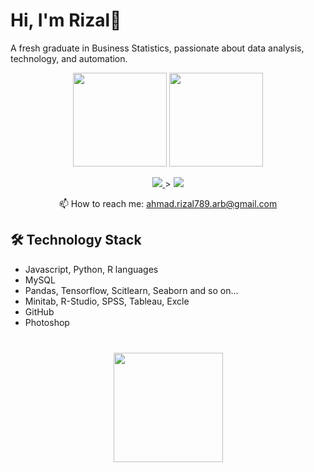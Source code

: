 
# Hi, I'm Rizal👋

A fresh graduate in Business Statistics, passionate about data analysis, technology, and automation.

<p align='center'>
   <a href="https://github-readme-stats.vercel.app/api?username=rizalarb&show_icons=true&count_private=true"><img
           height=150
           src="https://github-readme-stats.vercel.app/api?username=rizalarb&show_icons=true&count_private=true"/></a>
   <a href="https://github.com/rizalarb/github-readme-stats"><img height=150
      src="https://github-readme-stats.vercel.app/api/top-langs/?username=rizalarb&layout=compact"/></a>
</p>

<p align='center'>
   <a href="https://www.linkedin.com/in/rizalarb/">
       <img src="https://img.shields.io/badge/linkedin-%230077B5.svg?&style=for-the-badge&logo=linkedin&logoColor=white"/>
   </a>>
   <a href="https://t.me/joinchat/SpqRPBFo_sM6qm05">
       <img src="https://img.shields.io/badge/Telegram-2CA5E0?style=for-the-badge&logo=telegram&logoColor=white"/>
   </a>
<p align='center'>
   📫 How to reach me: <a href='mailto:ahmad.rizal789.arb@gmail.com'>ahmad.rizal789.arb@gmail.com</a>
</p>


## 🛠 Technology Stack
*   Javascript, Python, R languages
*   MySQL
*   Pandas, Tensorflow, Scitlearn, Seaborn and so on...
*   Minitab, R-Studio, SPSS, Tableau, Excle
*   GitHub
*   Photoshop


<div align="center" style="margin: 40px 0">
   <a href="https://github.com/rizalarb/github-profile-views-counter">
       <img width="175px" src="https://komarev.com/ghpvc/?username=rizalarb&color=DE002D">
   </a>
</div>
<!--
**Lordrizal/Lordrizal** is a ✨ _special_ ✨ repository because its `README.md` (this file) appears on your GitHub profile.

Here are some ideas to get you started:

- 🔭 I’m currently working on ...
- 🌱 I’m currently learning ...
- 👯 I’m looking to collaborate on ...
- 🤔 I’m looking for help with ...
- 💬 Ask me about ...
- 📫 How to reach me: ...
- 😄 Pronouns: ...
- ⚡ Fun fact: ...
-->
